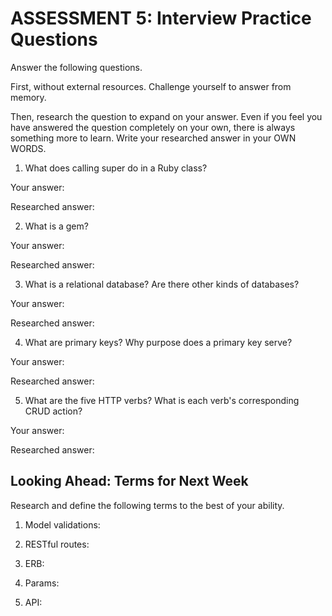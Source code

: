 # ASSESSMENT 5: Interview Practice Questions

Answer the following questions.

First, without external resources. Challenge yourself to answer from memory.

Then, research the question to expand on your answer. Even if you feel you have answered the question completely on your own, there is always something more to learn. Write your researched answer in your OWN WORDS.

1. What does calling super do in a Ruby class?

Your answer:

Researched answer:

2. What is a gem?

Your answer:

Researched answer:

3. What is a relational database? Are there other kinds of databases?

Your answer:

Researched answer:

4. What are primary keys? Why purpose does a primary key serve?

Your answer:

Researched answer:

5. What are the five HTTP verbs? What is each verb's corresponding CRUD action?

Your answer:

Researched answer:

## Looking Ahead: Terms for Next Week

Research and define the following terms to the best of your ability.

1. Model validations:

2. RESTful routes:

3. ERB:

4. Params:

5. API:
